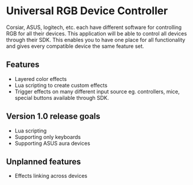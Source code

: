 # Universal RGB Device Controller
Corsiar, ASUS, logitech, etc. each have different software for controlling RGB for all their devices. This application will be able to control all devices through their SDK. This enables you to have one place for all functionality and gives every compatible device the same feature set.
## Features
* Layered color effects
* Lua scripting to create custom effects
* Trigger effects on many different input source eg. controllers, mice, special buttons available through SDK.

## Version 1.0 release goals
* Lua scripting
* Supporting only keyboards
* Supporting ASUS aura devices

## Unplanned features
* Effects linking across devices